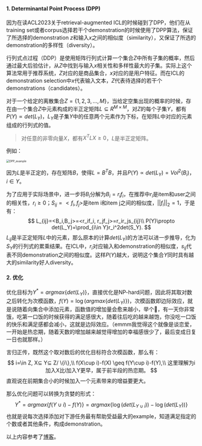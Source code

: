 #### 1. Determinantal Point Process (DPP)

因为在读ACL2023关于retrieval-augmented ICL的时候碰到了DPP，他们在从training set或者corpus选择若干个demonstration的时候使用了DPP算法，保证了所选择的demonstration $z$和输入$x$之间的相似度（similarity），又保证了所选的demonstration的多样性（diversity）。

行列式点过程（DDP）是使用矩阵行列式计算一个集合$Z$中所有子集的概率，然后通过最大后验估计，从$Z$中找到与输入$x$相关性和多样性最大的子集。实际上这个算法常用于推荐系统，$Z$对应的是商品集合，$x$对应的是用户特征。而在ICL的demonstration selection中$x$代表输入文本，$Z$代表待选择的若干个demonstrations（candidates）。

对于一个给定的离散集合$Z=\{1,2,3, ...,M\}$，当给定空集出现的概率的时候，存在由一个集合$Z$中元素构成的半正定矩阵$L⊆ R^{M\times M}$，对$Z$的每个子集$Y$，都有$P(Y)\propto det(L_Y)$，$L_Y$是子集$Y$中的任意两个元素作为下标，在矩阵$L$中对应的元素组成的行列式的值。

> 对任意的非零向量$X$，都有$X^TLX\geq 0$，$L$是半正定矩阵。

例如：

<img src="/Users/yuguoxin/Documents/个人资料/个人主页/CatYu98.github.io/assets/images/DPP_example.webp" alt="DPP_example" style="zoom:50%;" />

因为$L$是半正定的，存在矩阵$B$，使得$L=B^TB$，并且$P(Y)\propto det(L_Y)=Vol^2(B_i)$，$i\in Y$。

为了应用于实际场景中，进一步将$B_i$分解为$B_i=r_if_i$，在推荐中$r_i$是item和user之间的相关性，$r_i\geq0$；$S_{ij}=<f_i, f_j>$是item i和item j之间的相似度，$||f_i||_2=1$，于是有：
$$
L_{ij}=<B_i,B_j>=<r_if_i, r_jf_j>=r_ir_js_{ij}\\
P(Y)\propto det(L_Y)=\prod_{i\in Y}r_i^2det(S_Y).
$$
$L_{ij}$是半正定矩阵$L$中的元素，那么原本的计算$det(L_Y)$的方法可以进一步推导，化为$S_Y$的行列式的累乘结果。在ICL中，$r_i$对应输入和demonstration的相似度，$s_{ij}$代表不同demonstration之间的相似度。这样$P(Y)$越大，说明这个集合$Y$同时具有越大的similarity好人diversity。

#### 2. 优化

优化目标为$Y^*=argmax\{det(L_Y)\}$，直接优化是NP-hard问题，因此将其取对数之后转化为次模函数，$f(Y)=\log(argmax\{det(L_Y)\})$，次模函数即边际效应，就是说随着向集合中添加元素，函数值的增加量会愈来越小，举个🌰，有一天你非常饿，吃第一口饭的时候获得的满足感很大，随着往后吃的越来越饱，你没吃一口饭的快乐和满足感都会减小，这就是边际效应。（emmm我觉得这个就像是谈恋爱，一开始是热恋期，随着天数的增加越来越觉得增加的幸福感很少了，最后变成日复一日也就那样。）

言归正传，既然这个取对数后的优化目标符合次模函数，那么有：
$$
i=\in Z, X⊆ Y⊆ Z/ \{i\},\\
f(X\cup i)-f(X) \geq f(Y\cup i)-f(Y),\\
这里理解为i加入X比i加入Y更早，属于前半段的热恋期。
$$
直观说在前期集合小的时候加入一个元素带来的增益要更大。

那么优化问题可以转换为贪婪的形式：
$$
Y^*=argmax\{f(Y\cup i)-f(Y)\}=argmax\{\log(det(L_{Y\cup i}))-\log(det(L_Y))\}
$$
也就是说每次选择添加对下游任务最有帮助受益最大的example，知道满足指定的个数或者其他条件，构成demonstration。



以上内容参考了[博客](https://www.infoq.cn/article/hr0clpj*b7d6fhlfv3xd)。